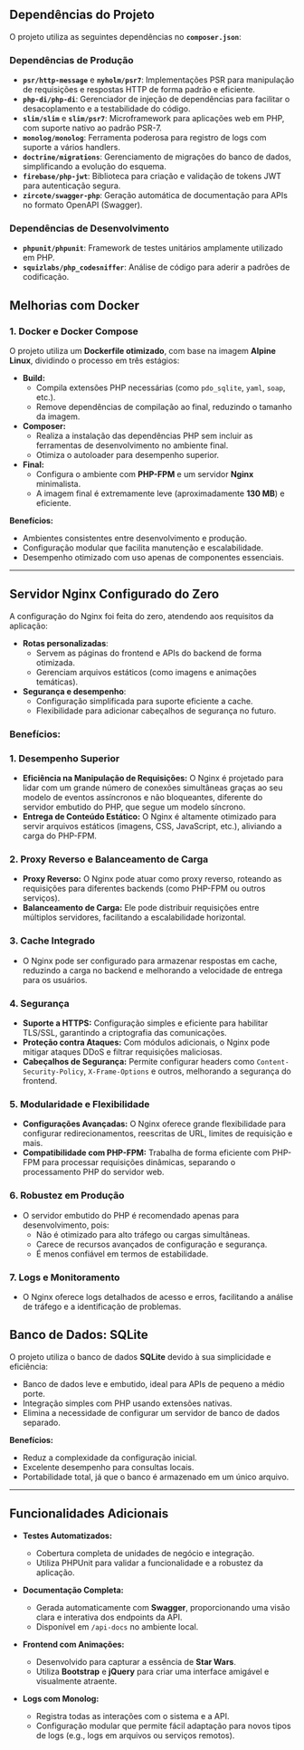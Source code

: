 ## **Dependências do Projeto**

O projeto utiliza as seguintes dependências no **`composer.json`**:

### **Dependências de Produção**
- **`psr/http-message`** e **`nyholm/psr7`**: Implementações PSR para manipulação de requisições e respostas HTTP de forma padrão e eficiente.
- **`php-di/php-di`**: Gerenciador de injeção de dependências para facilitar o desacoplamento e a testabilidade do código.
- **`slim/slim`** e **`slim/psr7`**: Microframework para aplicações web em PHP, com suporte nativo ao padrão PSR-7.
- **`monolog/monolog`**: Ferramenta poderosa para registro de logs com suporte a vários handlers.
- **`doctrine/migrations`**: Gerenciamento de migrações do banco de dados, simplificando a evolução do esquema.
- **`firebase/php-jwt`**: Biblioteca para criação e validação de tokens JWT para autenticação segura.
- **`zircote/swagger-php`**: Geração automática de documentação para APIs no formato OpenAPI (Swagger).

### **Dependências de Desenvolvimento**
- **`phpunit/phpunit`**: Framework de testes unitários amplamente utilizado em PHP.
- **`squizlabs/php_codesniffer`**: Análise de código para aderir a padrões de codificação.

## **Melhorias com Docker**

### **1. Docker e Docker Compose**
O projeto utiliza um **Dockerfile otimizado**, com base na imagem **Alpine Linux**, dividindo o processo em três estágios:

- **Build:** 
  - Compila extensões PHP necessárias (como `pdo_sqlite`, `yaml`, `soap`, etc.).
  - Remove dependências de compilação ao final, reduzindo o tamanho da imagem.
- **Composer:**
  - Realiza a instalação das dependências PHP sem incluir as ferramentas de desenvolvimento no ambiente final.
  - Otimiza o autoloader para desempenho superior.
- **Final:**
  - Configura o ambiente com **PHP-FPM** e um servidor **Nginx** minimalista.
  - A imagem final é extremamente leve (aproximadamente **130 MB**) e eficiente.

**Benefícios:**
- Ambientes consistentes entre desenvolvimento e produção.
- Configuração modular que facilita manutenção e escalabilidade.
- Desempenho otimizado com uso apenas de componentes essenciais.

---

## **Servidor Nginx Configurado do Zero**
A configuração do Nginx foi feita do zero, atendendo aos requisitos da aplicação:

- **Rotas personalizadas**:
  - Servem as páginas do frontend e APIs do backend de forma otimizada.
  - Gerenciam arquivos estáticos (como imagens e animações temáticas).
- **Segurança e desempenho**:
  - Configuração simplificada para suporte eficiente a cache.
  - Flexibilidade para adicionar cabeçalhos de segurança no futuro.

### **Benefícios:**

### **1. Desempenho Superior**
- **Eficiência na Manipulação de Requisições:** O Nginx é projetado para lidar com um grande número de conexões simultâneas graças ao seu modelo de eventos assíncronos e não bloqueantes, diferente do servidor embutido do PHP, que segue um modelo síncrono.
- **Entrega de Conteúdo Estático:** O Nginx é altamente otimizado para servir arquivos estáticos (imagens, CSS, JavaScript, etc.), aliviando a carga do PHP-FPM.

### **2. Proxy Reverso e Balanceamento de Carga**
- **Proxy Reverso:** O Nginx pode atuar como proxy reverso, roteando as requisições para diferentes backends (como PHP-FPM ou outros serviços).
- **Balanceamento de Carga:** Ele pode distribuir requisições entre múltiplos servidores, facilitando a escalabilidade horizontal.

### **3. Cache Integrado**
- O Nginx pode ser configurado para armazenar respostas em cache, reduzindo a carga no backend e melhorando a velocidade de entrega para os usuários.

### **4. Segurança**
- **Suporte a HTTPS:** Configuração simples e eficiente para habilitar TLS/SSL, garantindo a criptografia das comunicações.
- **Proteção contra Ataques:** Com módulos adicionais, o Nginx pode mitigar ataques DDoS e filtrar requisições maliciosas.
- **Cabeçalhos de Segurança:** Permite configurar headers como `Content-Security-Policy`, `X-Frame-Options` e outros, melhorando a segurança do frontend.

### **5. Modularidade e Flexibilidade**
- **Configurações Avançadas:** O Nginx oferece grande flexibilidade para configurar redirecionamentos, reescritas de URL, limites de requisição e mais.
- **Compatibilidade com PHP-FPM:** Trabalha de forma eficiente com PHP-FPM para processar requisições dinâmicas, separando o processamento PHP do servidor web.

### **6. Robustez em Produção**
- O servidor embutido do PHP é recomendado apenas para desenvolvimento, pois:
  - Não é otimizado para alto tráfego ou cargas simultâneas.
  - Carece de recursos avançados de configuração e segurança.
  - É menos confiável em termos de estabilidade.

### **7. Logs e Monitoramento**
- O Nginx oferece logs detalhados de acesso e erros, facilitando a análise de tráfego e a identificação de problemas.

## **Banco de Dados: SQLite**
O projeto utiliza o banco de dados **SQLite** devido à sua simplicidade e eficiência:

- Banco de dados leve e embutido, ideal para APIs de pequeno a médio porte.
- Integração simples com PHP usando extensões nativas.
- Elimina a necessidade de configurar um servidor de banco de dados separado.

**Benefícios:**
- Reduz a complexidade da configuração inicial.
- Excelente desempenho para consultas locais.
- Portabilidade total, já que o banco é armazenado em um único arquivo.

---

## **Funcionalidades Adicionais**
- **Testes Automatizados:**
  - Cobertura completa de unidades de negócio e integração.
  - Utiliza PHPUnit para validar a funcionalidade e a robustez da aplicação.

- **Documentação Completa:**
  - Gerada automaticamente com **Swagger**, proporcionando uma visão clara e interativa dos endpoints da API.
  - Disponível em `/api-docs` no ambiente local.

- **Frontend com Animações:**
  - Desenvolvido para capturar a essência de **Star Wars**.
  - Utiliza **Bootstrap** e **jQuery** para criar uma interface amigável e visualmente atraente.

- **Logs com Monolog:**
  - Registra todas as interações com o sistema e a API.
  - Configuração modular que permite fácil adaptação para novos tipos de logs (e.g., logs em arquivos ou serviços remotos).